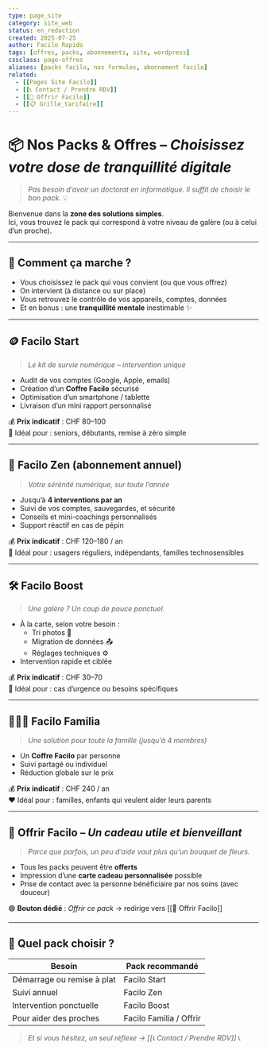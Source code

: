 ```yaml
---
type: page_site
category: site_web
status: en_redaction
created: 2025-07-25
author: Facilo Rapido
tags: [offres, packs, abonnements, site, wordpress]
cssclass: page-offres
aliases: [packs facilo, nos formules, abonnement facilo]
related:
  - [[Pages Site Facilo]]
  - [[📞 Contact / Prendre RDV]]
  - [[🎁 Offrir Facilo]]
  - [[📋 Grille_tarifaire]]
---
```


# 📦 Nos Packs & Offres – _Choisissez votre dose de tranquillité digitale_

> _Pas besoin d’avoir un doctorat en informatique. Il suffit de choisir le bon pack._ 💡

Bienvenue dans la **zone des solutions simples**.  
Ici, vous trouvez le pack qui correspond à votre niveau de galère (ou à celui d’un proche).

---

## 🧪 Comment ça marche ?

- Vous choisissez le pack qui vous convient (ou que vous offrez)
- On intervient (à distance ou sur place)
- Vous retrouvez le contrôle de vos appareils, comptes, données
- Et en bonus : une **tranquillité mentale** inestimable ✨

---

## 🪙 **Facilo Start**
> _Le kit de survie numérique – intervention unique_

- Audit de vos comptes (Google, Apple, emails)
- Création d’un **Coffre Facilo** sécurisé
- Optimisation d’un smartphone / tablette
- Livraison d’un mini rapport personnalisé

💰 **Prix indicatif** : CHF 80–100  
👤 Idéal pour : seniors, débutants, remise à zéro simple

---

## 🧘 **Facilo Zen** (abonnement annuel)
> _Votre sérénité numérique, sur toute l’année_

- Jusqu’à **4 interventions par an**
- Suivi de vos comptes, sauvegardes, et sécurité
- Conseils et mini-coachings personnalisés
- Support réactif en cas de pépin

💰 **Prix indicatif** : CHF 120–180 / an  
📆 Idéal pour : usagers réguliers, indépendants, familles technosensibles

---

## 🛠️ **Facilo Boost**
> _Une galère ? Un coup de pouce ponctuel._

- À la carte, selon votre besoin :
  - Tri photos 📸
  - Migration de données 📤
  - Réglages techniques ⚙️
- Intervention rapide et ciblée

💰 **Prix indicatif** : CHF 30–70  
🔧 Idéal pour : cas d’urgence ou besoins spécifiques

---

## 👨‍👩‍👧 **Facilo Familia**
> _Une solution pour toute la famille (jusqu’à 4 membres)_

- Un **Coffre Facilo** par personne
- Suivi partagé ou individuel
- Réduction globale sur le prix

💰 **Prix indicatif** : CHF 240 / an  
❤️ Idéal pour : familles, enfants qui veulent aider leurs parents

---

## 🎁 Offrir Facilo – _Un cadeau utile et bienveillant_

> _Parce que parfois, un peu d’aide vaut plus qu’un bouquet de fleurs._

- Tous les packs peuvent être **offerts**
- Impression d’une **carte cadeau personnalisée** possible
- Prise de contact avec la personne bénéficiaire par nos soins (avec douceur)

🟢 **Bouton dédié** : _Offrir ce pack_ → redirige vers [[🎁 Offrir Facilo]]

---

## 🧭 Quel pack choisir ?

| Besoin                        | Pack recommandé     |
|------------------------------|----------------------|
| Démarrage ou remise à plat  | Facilo Start         |
| Suivi annuel                 | Facilo Zen           |
| Intervention ponctuelle     | Facilo Boost         |
| Pour aider des proches      | Facilo Familia / Offrir |

> _Et si vous hésitez, un seul réflexe → [[📞 Contact / Prendre RDV]]_ 📞
